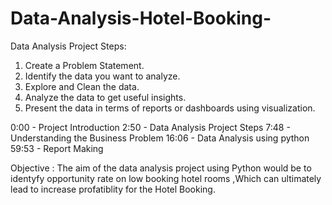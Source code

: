 # Data-Analysis-Hotel-Booking-
Data Analysis Project Steps:
1. Create a Problem Statement.
2. Identify the data you want to analyze.
3. Explore and Clean the data.
4. Analyze the data to get useful insights.
5. Present the data in terms of reports or dashboards using visualization.

0:00 - Project Introduction
2:50 - Data Analysis Project Steps
7:48 - Understanding the Business Problem
16:06 - Data Analysis using python 
59:53 - Report Making

Objective : The aim of the data analysis project using Python would be to identyfy opportunity rate on low booking hotel rooms ,Which can ultimately lead to increase profatiblity for the Hotel Booking.
